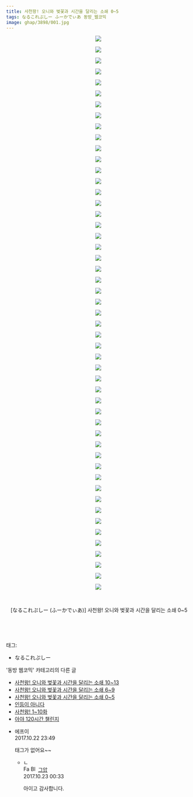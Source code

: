 ```yaml
---
title: 사천왕! 오니와 벚꽃과 시간을 달리는 소쇄 0~5
tags: なるこれぷしー ふーかでぃあ 동방_웹코믹
image: ghap/3898/001.jpg
---
```

<div class="article">
<p style="text-align: center; clear: none; float: none;"><img src="{{ site.nasurl }}/ghap/3898/001.jpg"/></p>
<p style="text-align: center; clear: none; float: none;"><img src="{{ site.nasurl }}/ghap/3898/002.jpg"/></p>
<p style="text-align: center; clear: none; float: none;"><img src="{{ site.nasurl }}/ghap/3898/003.jpg"/></p>
<p style="text-align: center; clear: none; float: none;"><img src="{{ site.nasurl }}/ghap/3898/004.jpg"/></p>
<p style="text-align: center; clear: none; float: none;"><img src="{{ site.nasurl }}/ghap/3898/005.jpg"/></p>
<p style="text-align: center; clear: none; float: none;"><img src="{{ site.nasurl }}/ghap/3898/006.jpg"/></p>
<p style="text-align: center; clear: none; float: none;"><img src="{{ site.nasurl }}/ghap/3898/007.jpg"/></p>
<p style="text-align: center; clear: none; float: none;"><img src="{{ site.nasurl }}/ghap/3898/008.jpg"/></p>
<p style="text-align: center; clear: none; float: none;"><img src="{{ site.nasurl }}/ghap/3898/009.jpg"/></p>
<p style="text-align: center; clear: none; float: none;"><img src="{{ site.nasurl }}/ghap/3898/010.jpg"/></p>
<p style="text-align: center; clear: none; float: none;"><img src="{{ site.nasurl }}/ghap/3898/011.jpg"/></p>
<p style="text-align: center; clear: none; float: none;"><img src="{{ site.nasurl }}/ghap/3898/012.jpg"/></p>
<p style="text-align: center; clear: none; float: none;"><img src="{{ site.nasurl }}/ghap/3898/013.jpg"/></p>
<p style="text-align: center; clear: none; float: none;"><img src="{{ site.nasurl }}/ghap/3898/014.jpg"/></p>
<p style="text-align: center; clear: none; float: none;"><img src="{{ site.nasurl }}/ghap/3898/015.jpg"/></p>
<p style="text-align: center; clear: none; float: none;"><img src="{{ site.nasurl }}/ghap/3898/016.jpg"/></p>
<p style="text-align: center; clear: none; float: none;"><img src="{{ site.nasurl }}/ghap/3898/017.jpg"/></p>
<p style="text-align: center; clear: none; float: none;"><img src="{{ site.nasurl }}/ghap/3898/018.jpg"/></p>
<p style="text-align: center; clear: none; float: none;"><img src="{{ site.nasurl }}/ghap/3898/019.jpg"/></p>
<p style="text-align: center; clear: none; float: none;"><img src="{{ site.nasurl }}/ghap/3898/020.jpg"/></p>
<p style="text-align: center; clear: none; float: none;"><img src="{{ site.nasurl }}/ghap/3898/021.jpg"/></p>
<p style="text-align: center; clear: none; float: none;"><img src="{{ site.nasurl }}/ghap/3898/022.jpg"/></p>
<p style="text-align: center; clear: none; float: none;"><img src="{{ site.nasurl }}/ghap/3898/023.jpg"/></p>
<p style="text-align: center; clear: none; float: none;"><img src="{{ site.nasurl }}/ghap/3898/024.jpg"/></p>
<p style="text-align: center; clear: none; float: none;"><img src="{{ site.nasurl }}/ghap/3898/025.jpg"/></p>
<p style="text-align: center; clear: none; float: none;"><img src="{{ site.nasurl }}/ghap/3898/026.jpg"/></p>
<p style="text-align: center; clear: none; float: none;"><img src="{{ site.nasurl }}/ghap/3898/027.jpg"/></p>
<p style="text-align: center; clear: none; float: none;"><img src="{{ site.nasurl }}/ghap/3898/028.jpg"/></p>
<p style="text-align: center; clear: none; float: none;"><img src="{{ site.nasurl }}/ghap/3898/029.jpg"/></p>
<p style="text-align: center; clear: none; float: none;"><img src="{{ site.nasurl }}/ghap/3898/030.jpg"/></p>
<p style="text-align: center; clear: none; float: none;"><img src="{{ site.nasurl }}/ghap/3898/031.jpg"/></p>
<p style="text-align: center; clear: none; float: none;"><img src="{{ site.nasurl }}/ghap/3898/032.jpg"/></p>
<p style="text-align: center; clear: none; float: none;"><img src="{{ site.nasurl }}/ghap/3898/033.jpg"/></p>
<p style="text-align: center; clear: none; float: none;"><img src="{{ site.nasurl }}/ghap/3898/034.jpg"/></p>
<p style="text-align: center; clear: none; float: none;"><img src="{{ site.nasurl }}/ghap/3898/035.jpg"/></p>
<p style="text-align: center; clear: none; float: none;"><img src="{{ site.nasurl }}/ghap/3898/036.jpg"/></p>
<p style="text-align: center; clear: none; float: none;"><img src="{{ site.nasurl }}/ghap/3898/037.jpg"/></p>
<p style="text-align: center; clear: none; float: none;"><img src="{{ site.nasurl }}/ghap/3898/038.jpg"/></p>
<p style="text-align: center; clear: none; float: none;"><img src="{{ site.nasurl }}/ghap/3898/039.jpg"/></p>
<p style="text-align: center; clear: none; float: none;"><img src="{{ site.nasurl }}/ghap/3898/040.jpg"/></p>
<p style="text-align: center; clear: none; float: none;"><img src="{{ site.nasurl }}/ghap/3898/041.jpg"/></p>
<p style="text-align: center; clear: none; float: none;"><img src="{{ site.nasurl }}/ghap/3898/042.jpg"/></p>
<p style="text-align: center; clear: none; float: none;"><img src="{{ site.nasurl }}/ghap/3898/043.jpg"/></p>
<p style="text-align: center; clear: none; float: none;"><img src="{{ site.nasurl }}/ghap/3898/044.jpg"/></p>
<p style="text-align: center; clear: none; float: none;"><img src="{{ site.nasurl }}/ghap/3898/045.jpg"/></p>
<p style="text-align: center; clear: none; float: none;"><img src="{{ site.nasurl }}/ghap/3898/046.jpg"/></p>
<p style="text-align: center; clear: none; float: none;"><img src="{{ site.nasurl }}/ghap/3898/047.jpg"/></p>
<p style="text-align: center; clear: none; float: none;"><img src="{{ site.nasurl }}/ghap/3898/048.jpg"/></p>
<p style="text-align: center; clear: none; float: none;"><img src="{{ site.nasurl }}/ghap/3898/049.jpg"/></p>
<p style="text-align: center; clear: none; float: none;"><img src="{{ site.nasurl }}/ghap/3898/050.jpg"/></p>
<p style="text-align: center; clear: none; float: none;"><img src="{{ site.nasurl }}/ghap/3898/051.jpg"/></p>
<p style="text-align: center; clear: none; float: none;"><br/></p>
<p style="text-align: center; clear: none; float: none;"> [なるこれぷしー (ふーかでぃあ)] 사천왕! 오니와 벚꽃과 시간을 달리는 소쇄 0~5</p>
<p style="text-align: center; clear: none; float: none;"><br/></p>
<p style="text-align: center;"><br/></p>
</div><div class="tagTrail">
<p>태그: </p>
<ul>
<li>なるこれぷしー</li>
</ul>
</div><div class="another">
<p>'동방 웹코믹' 카테고리의 다른 글</p>
<ul>
<li><a href="/2017-10-22-ghap_3900">사천왕! 오니와 벚꽃과 시간을 달리는 소쇄 10~13</a></li>
<li><a href="/2017-10-22-ghap_3899">사천왕! 오니와 벚꽃과 시간을 달리는 소쇄 6~9</a></li>
<li><a href="/2017-10-22-ghap_3898">사천왕! 오니와 벚꽃과 시간을 달리는 소쇄 0~5</a></li>
<li><a href="/2017-10-22-ghap_3897">인등이 아니다</a></li>
<li><a href="/2017-10-22-ghap_3896">사천왕! 1~10화</a></li>
<li><a href="/2017-10-22-ghap_3883">아야 120시간 챌린지</a></li>
</ul>
</div><div class="cb_module cb_fluid">
<div class="cb_wrt cb_profile">
<div class="comment">
<ul>
<li class="cb_thumb_off" id="comment15112102">
<div class="cb_comment_area">
<div class="cb_info_area">
<div class="cb_section">
<span class="cb_nick_name">에프이</span>
</div>
<div class="cb_section">
<span class="cb_date">2017.10.22 23:49 </span>
</div>
</div>
<div class="cb_dsc_comment">
<p class="cb_dsc">
											태그가 없어요~~
										</p>
</div>
<ul>
<li class="cb_thumb_off" id="comment15112131">
<span class="cb_bu_subnode">ㄴ</span>
<div class="cb_comment_area">
<div class="cb_info_area">
<div class="cb_section">
<span class="cb_nick_name"><img alt="Favicon of https://ghaptouhou.tistory.com" height="16" onerror="this.onerror=null;this.parentNode.removeChild(this)" src="https://ghaptouhou.tistory.com/favicon.ico" width="16"/> <img alt="BlogIcon" height="16" onerror="this.parentNode.removeChild(this)" src="https://ghaptouhou.tistory.com/index.gif" width="16"/> <a href="https://ghaptouhou.tistory.com" onclick="return openLinkInNewWindow(this)"> 그압</a><span class="tistoryProfileLayerTrigger" onclick='TistoryProfile.show(event, this, {"title":"\uc800\uae30 \uc774\uac70 \ub098\uc911\uc5d0 \uc218\uc815 \uac00\ub2a5\ud558\ub098\uc694","url":"https:\/\/ghap.tistory.com","nickname":"\uadf8\uc555","items":[]}); return false;'></span></span>
</div>
<div class="cb_section">
<span class="cb_date">2017.10.23 00:33 </span>
</div>
</div>
<div class="cb_dsc_comment">
<p class="cb_dsc">
																아이고 감사합니다.
															</p>
</div>
</div>
</li>
</ul>
</div></li>
</ul>
</div>
</div><!-- commentList close -->
</div>